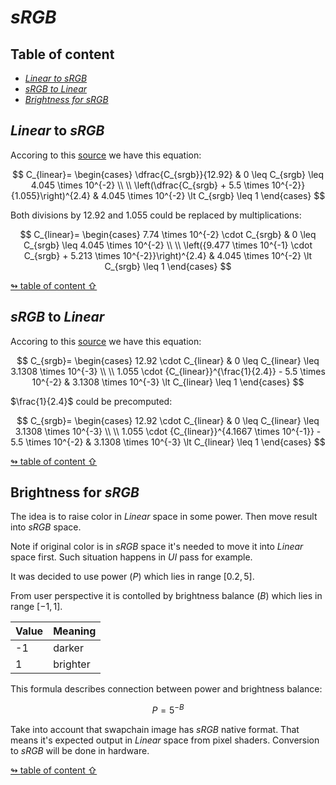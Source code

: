 # _sRGB_

## <a id="table-of-content">Table of content</a>

- [_Linear to sRGB_](#linear-to-srgb)
- [_sRGB to Linear_](#srgb-to-linear)
- [_Brightness for sRGB_](#new-gamma)

## <a id="linear-to-srgb">_Linear_ to _sRGB_</a>

Accoring to this [source](https://entropymine.com/imageworsener/srgbformula/) we have this equation:

$$
C_{linear}=
\begin{cases}
    \dfrac{C_{srgb}}{12.92} & 0 \leq C_{srgb} \leq 4.045 \times 10^{-2} \\
\\
    \left(\dfrac{C_{srgb} + 5.5 \times 10^{-2}}{1.055}\right)^{2.4} & 4.045 \times 10^{-2} \lt C_{srgb} \leq 1
\end{cases}
$$

Both divisions by $12.92$ and $1.055$ could be replaced by multiplications:

$$
C_{linear}=
\begin{cases}
    7.74 \times 10^{-2} \cdot C_{srgb} & 0 \leq C_{srgb} \leq 4.045 \times 10^{-2} \\
\\
    \left({9.477 \times 10^{-1} \cdot C_{srgb} + 5.213 \times 10^{-2}}\right)^{2.4} & 4.045 \times 10^{-2} \lt C_{srgb} \leq 1
\end{cases}
$$

[↬ table of content ⇧](#table-of-content)

## <a id="srgb-to-linear">_sRGB_ to _Linear_</a>

Accoring to this [source](https://entropymine.com/imageworsener/srgbformula/) we have this equation:

$$
C_{srgb}=
\begin{cases}
    12.92 \cdot C_{linear} & 0 \leq C_{linear} \leq 3.1308 \times 10^{-3} \\
\\
    1.055 \cdot {C_{linear}}^{\frac{1}{2.4}} - 5.5 \times 10^{-2} & 3.1308 \times 10^{-3} \lt C_{linear} \leq 1
\end{cases}
$$

$\frac{1}{2.4}$ could be precomputed:

$$
C_{srgb}=
\begin{cases}
    12.92 \cdot C_{linear} & 0 \leq C_{linear} \leq 3.1308 \times 10^{-3} \\
\\
    1.055 \cdot {C_{linear}}^{4.1667 \times 10^{-1}} - 5.5 \times 10^{-2} & 3.1308 \times 10^{-3} \lt C_{linear} \leq 1
\end{cases}
$$

[↬ table of content ⇧](#table-of-content)

## <a id="new-gamma">Brightness for _sRGB_</a>

The idea is to raise color in _Linear_ space in some power. Then move result into _sRGB_ space.

Note if original color is in _sRGB_ space it's needed to move it into _Linear_ space first. Such situation happens in _UI_ pass for example.

It was decided to use power ($P$) which lies in range $[0.2, 5]$.

From user perspective it is contolled by brightness balance ($B$) which lies in range $[-1, 1]$.

Value | Meaning
--- | ---
-1 | darker
1 | brighter

This formula describes connection between power and brightness balance:

$$P = 5^{-B}$$

Take into account that swapchain image has _sRGB_ native format. That means it's expected output in _Linear_ space from pixel shaders. Conversion to _sRGB_ will be done in hardware.

[↬ table of content ⇧](#table-of-content)
